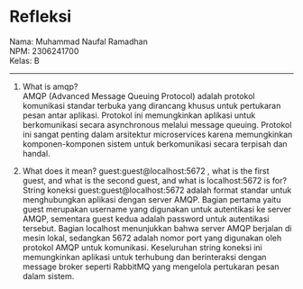 # Refleksi

Nama: Muhammad Naufal Ramadhan <br>
NPM: 2306241700 <br>
Kelas: B
<hr>

1. What is amqp? <br>
AMQP (Advanced Message Queuing Protocol) adalah protokol komunikasi standar terbuka yang dirancang khusus untuk pertukaran pesan antar aplikasi. Protokol ini memungkinkan aplikasi untuk berkomunikasi secara asynchronous melalui message queuing. Protokol ini sangat penting dalam arsitektur microservices karena memungkinkan komponen-komponen sistem untuk berkomunikasi secara terpisah dan handal.

2. What does it mean? guest:guest@localhost:5672 , what is the first guest, and what is the second guest, and what is localhost:5672 is for? <br>
String koneksi guest:guest@localhost:5672 adalah format standar untuk menghubungkan aplikasi dengan server AMQP. Bagian pertama yaitu guest merupakan username yang digunakan untuk autentikasi ke server AMQP, sementara guest kedua adalah password untuk autentikasi tersebut. Bagian localhost menunjukkan bahwa server AMQP berjalan di mesin lokal, sedangkan 5672 adalah nomor port yang digunakan oleh protokol AMQP untuk komunikasi. Keseluruhan string koneksi ini memungkinkan aplikasi untuk terhubung dan berinteraksi dengan message broker seperti RabbitMQ yang mengelola pertukaran pesan dalam sistem.